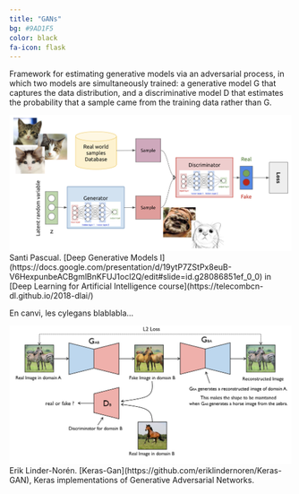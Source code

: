 ```yaml
---
title: "GANs"
bg: #9AD1F5
color: black
fa-icon: flask
---
```


Framework for estimating generative models via an adversarial process, in which 
two models are simultaneously trained: a generative model G that captures the 
data distribution, and a discriminative model D that estimates the probability 
that a sample came from the training data rather than G.

<img src="./img/GAN_diagram.jpg" alt="GAN diagram"/>
<th align="center">Santi Pascual. [Deep Generative Models I](https://docs.google.com/presentation/d/19ytP7ZStPx8euB-V6HexpunbeACBgmlBnKFUJ1ocl2Q/edit#slide=id.g28086851ef_0_0) in [Deep Learning for Artificial Intelligence course](https://telecombcn-dl.github.io/2018-dlai/)</th>

En canvi, les cylegans blablabla...

<img src="./img/cyclegan_diagram.png" alt="CycleGAN diagram"/>
<th align="center">Erik Linder-Norén. [Keras-Gan](https://github.com/eriklindernoren/Keras-GAN), Keras implementations of Generative Adversarial Networks.</th>
